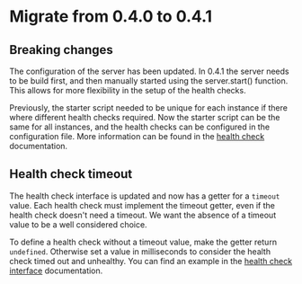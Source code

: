 # Migrate from 0.4.0 to 0.4.1

## Breaking changes

The configuration of the server has been updated. In 0.4.1 the server needs to be build first, and then manually started using the server.start() function. This allows for more flexibility in the setup of the health checks.

Previously, the starter script needed to be unique for each instance if there where different health checks required. Now the starter script can be the same for all instances, and the health checks can be configured in the configuration file. More information can be found in the [health check](https://docs.jitar.dev/deploy/health-checks.html) documentation.

## Health check timeout

The health check interface is updated and now has a getter for a `timeout` value. Each health check must implement the timeout getter, even if the health check doesn't need a timeout. We want the absence of a timeout value to be a well considered choice.

To define a health check without a timeout value, make the getter return `undefined`. Otherwise set a value in milliseconds to consider the health check timed out and unhealthy. You can find an example in the [health check interface](https://docs.jitar.dev/deploy/health-checks.html) documentation.
